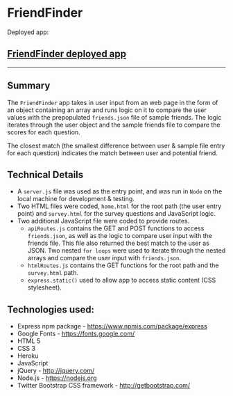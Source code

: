 # FriendFinder

Deployed app:

## [FriendFinder deployed app](https://polar-waters-41973.herokuapp.com/)

---

## Summary

The `FriendFinder` app takes in user input from an web page in the form of an object containing an array and runs logic on it to compare the user values with the prepopulated `friends.json` file of sample friends. The logic iterates through the user object and the sample friends file to compare the scores for each question.

The closest match (the smallest difference between user & sample file entry for each question) indicates the match between user and potential friend.

## Technical Details

- A `server.js` file was used as the entry point, and was run in `Node` on the local machine for development & testing.
- Two HTML files were coded, `home.html` for the root path (the user entry point) and `survey.html` for the survey questions and JavaScript logic.
- Two additional JavaScript file were coded to provide routes.
  - `apiRoutes.js` contains the GET and POST functions to access `friends.json`, as well as the logic to compare user input with the friends file. This file also returned the best match to the user as JSON. Two nested `for loops` were used to iterate through the nested arrays and compare the user input with `friends.json`.
  - `htmlRoutes.js` contains the GET functions for the root path and the `survey.html` path.
  - `express.static()` used to allow app to access static content (CSS stylesheet).

## Technologies used:

- Express npm package - https://www.npmjs.com/package/express
- Google Fonts - https://fonts.google.com/
- HTML 5
- CSS 3
- Heroku
- JavaScript
- jQuery - http://jquery.com/
- Node.js - https://nodejs.org
- Twitter Bootstrap CSS framework - http://getbootstrap.com/

